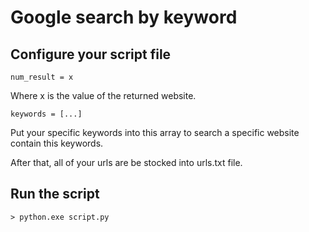 # Google search by keyword
## Configure your script file

```
num_result = x
```

Where x is the value of the returned website.

```
keywords = [...]
```
Put your specific keywords into this array to search a specific website contain this keywords.

After that, all of your urls are be stocked into urls.txt file.

## Run the script
```
> python.exe script.py
```